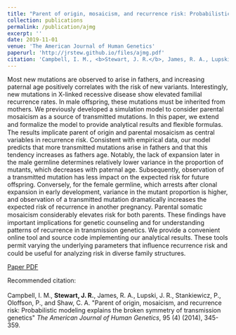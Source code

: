 ```yaml
---
title: "Parent of origin, mosaicism, and recurrence risk: Probabilistic modeling explains the broken symmetry of transmission genetics"
collection: publications
permalink: /publication/ajmg
excerpt: ''
date: 2019-11-01
venue: 'The American Journal of Human Genetics'
paperurl: 'http://jrstew.github.io/files/ajmg.pdf'
citation: 'Campbell, I. M., <b>Stewart, J. R.</b>, James, R. A., Lupski, J. R., Stankiewicz, P., Oloffson, P., and Shaw, C. A. &quot;Parent of origin, mosaicism, and recurrence risk: Probabilistic modeling explains the broken symmetry of transmission genetics&quot; <i>The American Journal of Human Genetics</i>, 95 (4) (2014), 345-359.'
---
```


Most new mutations are observed to arise in fathers, and increasing paternal age positively correlates with the risk of new variants. Interestingly, new mutations in X-linked recessive disease show elevated familial recurrence rates. In male offspring, these mutations must be inherited from mothers. We previously developed a simulation model to consider parental mosaicism as a source of transmitted mutations. In this paper, we extend and formalize the model to provide analytical results and ﬂexible formulas. The results implicate parent of origin and parental mosaicism as central variables in recurrence risk. Consistent with empirical data, our model predicts that more transmitted mutations arise in fathers and that this tendency increases as fathers age. Notably, the lack of expansion later in the male germline determines relatively lower variance in the proportion of mutants, which decreases with paternal age. Subsequently, observation of a transmitted mutation has less impact on the expected risk for future offspring. Conversely, for the female germline, which arrests after clonal expansion in early development, variance in the mutant proportion is higher, and observation of a transmitted mutation dramatically increases the expected risk of recurrence in another pregnancy. Parental somatic mosaicism considerably elevates risk for both parents. These ﬁndings have important implications for genetic counseling and for understanding patterns of recurrence in transmission genetics. We provide a convenient online tool and source code implementing our analytical results. These tools permit varying the underlying parameters that inﬂuence recurrence risk and could be useful for analyzing risk in diverse family structures.



[Paper PDF](http://jrstew.github.io/files/ajmg.pdf)


Recommended citation:<br><br>Campbell, I. M., <b>Stewart, J. R.</b>, James, R. A., Lupski, J. R., Stankiewicz, P., Oloffson, P., and Shaw, C. A. &quot;Parent of origin, mosaicism, and recurrence risk: Probabilistic modeling explains the broken symmetry of transmission genetics&quot; <i>The American Journal of Human Genetics</i>, 95 (4) (2014), 345-359. 

